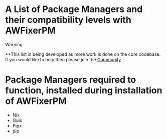# A List of Package Managers and their compatibility levels with AWFixerPM

>[!Warning]
> **This list is being developed as more work is done on the core codebase. If you would like to help then please join the [Community](https://discord.gg/awfixer)


# Package Managers required to function, installed during installation of AWFixerPM 

- Nix
- Guix
- Pipx 
- pip
